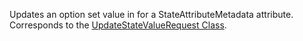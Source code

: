 Updates an option set value in for a StateAttributeMetadata attribute.  
Corresponds to the [UpdateStateValueRequest Class](https://msdn.microsoft.com/library/microsoft.xrm.sdk.messages.updatestatevaluerequest.aspx).
